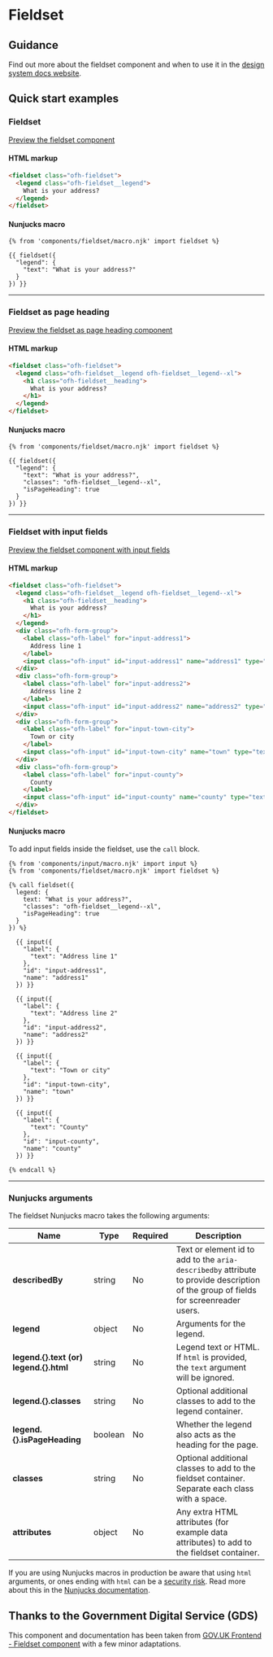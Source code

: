 # Fieldset

## Guidance

Find out more about the fieldset component and when to use it in the [design system docs website](https://designsystem.ourfuturehealth.org.uk/design-system/components/fieldset).

## Quick start examples

### Fieldset

[Preview the fieldset component](https://ourfuturehealth.github.io/design-system-toolkit/components/fieldset/index.html)

#### HTML markup

```html
<fieldset class="ofh-fieldset">
  <legend class="ofh-fieldset__legend">
    What is your address?
  </legend>
</fieldset>
```

#### Nunjucks macro

```
{% from 'components/fieldset/macro.njk' import fieldset %}

{{ fieldset({
  "legend": {
    "text": "What is your address?"
  }
}) }}
```

---

### Fieldset as page heading

[Preview the fieldset as page heading component](https://ourfuturehealth.github.io/design-system-toolkit/components/fieldset/page-heading.html)

#### HTML markup

```html
<fieldset class="ofh-fieldset">
  <legend class="ofh-fieldset__legend ofh-fieldset__legend--xl">
    <h1 class="ofh-fieldset__heading">
      What is your address?
    </h1>
  </legend>
</fieldset>
```

#### Nunjucks macro

```
{% from 'components/fieldset/macro.njk' import fieldset %}

{{ fieldset({
  "legend": {
    "text": "What is your address?",
    "classes": "ofh-fieldset__legend--xl",
    "isPageHeading": true
  }
}) }}
```

---

### Fieldset with input fields

[Preview the fieldset component with input fields](https://ourfuturehealth.github.io/design-system-toolkit/components/fieldset/with-inputs.html)


#### HTML markup

```html
<fieldset class="ofh-fieldset">
  <legend class="ofh-fieldset__legend ofh-fieldset__legend--xl">
    <h1 class="ofh-fieldset__heading">
      What is your address?
    </h1>
  </legend>
  <div class="ofh-form-group">
    <label class="ofh-label" for="input-address1">
      Address line 1
    </label>
    <input class="ofh-input" id="input-address1" name="address1" type="text">
  </div>
  <div class="ofh-form-group">
    <label class="ofh-label" for="input-address2">
      Address line 2
    </label>
    <input class="ofh-input" id="input-address2" name="address2" type="text">
  </div>
  <div class="ofh-form-group">
    <label class="ofh-label" for="input-town-city">
      Town or city
    </label>
    <input class="ofh-input" id="input-town-city" name="town" type="text">
  </div>
  <div class="ofh-form-group">
    <label class="ofh-label" for="input-county">
      County
    </label>
    <input class="ofh-input" id="input-county" name="county" type="text">
  </div>
</fieldset>

```

#### Nunjucks macro

To add input fields inside the fieldset, use the `call` block.

```
{% from 'components/input/macro.njk' import input %}
{% from 'components/fieldset/macro.njk' import fieldset %}

{% call fieldset({
  legend: {
    text: "What is your address?",
    "classes": "ofh-fieldset__legend--xl",
    "isPageHeading": true
  }
}) %}

  {{ input({
    "label": {
      "text": "Address line 1"
    },
    "id": "input-address1",
    "name": "address1"
  }) }}

  {{ input({
    "label": {
      "text": "Address line 2"
    },
    "id": "input-address2",
    "name": "address2"
  }) }}

  {{ input({
    "label": {
      "text": "Town or city"
    },
    "id": "input-town-city",
    "name": "town"
  }) }}

  {{ input({
    "label": {
      "text": "County"
    },
    "id": "input-county",
    "name": "county"
  }) }}

{% endcall %}
```

---

### Nunjucks arguments

The fieldset Nunjucks macro takes the following arguments:

| Name                    | Type     | Required  | Description             |
| ------------------------|----------|-----------|-------------------------|
| **describedBy**         | string   | No        | Text or element id to add to the `aria-describedby` attribute to provide description of the group of fields for screenreader users. |
| **legend**              | object   | No        | Arguments for the legend. |
| **legend.{}.text (or) legend.{}.html**  | string   | No        | Legend text or HTML. If `html` is provided, the `text` argument will be ignored. |
| **legend.{}.classes**   | string   | No        | Optional additional classes to add to the legend container. |
| **legend.{}.isPageHeading**  | boolean   | No  | Whether the legend also acts as the heading for the page. |
| **classes**             | string   | No        | Optional additional classes to add to the fieldset container. Separate each class with a space. |
| **attributes**          | object   | No        | Any extra HTML attributes (for example data attributes) to add to the fieldset container. |

If you are using Nunjucks macros in production be aware that using `html` arguments, or ones ending with `html` can be a [security risk](https://developer.mozilla.org/en-US/docs/Glossary/Cross-site_scripting). Read more about this in the [Nunjucks documentation](https://mozilla.github.io/nunjucks/api.html#user-defined-templates-warning).

## Thanks to the Government Digital Service (GDS)

This component and documentation has been taken from [GOV.UK Frontend - Fieldset component](https://github.com/alphagov/govuk-frontend/tree/master/package/components/fieldset) with a few minor adaptations.
